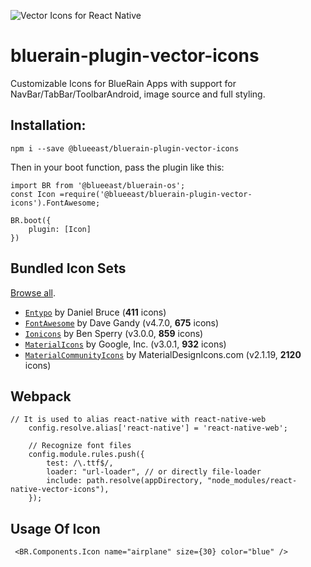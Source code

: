 ![Vector Icons for React Native](https://cloud.githubusercontent.com/assets/378279/12009887/33f4ae1c-ac8d-11e5-8666-7a87458753ee.png)

# bluerain-plugin-vector-icons
Customizable Icons for BlueRain Apps with support for NavBar/TabBar/ToolbarAndroid, image source and full styling.

## Installation:

```
npm i --save @blueeast/bluerain-plugin-vector-icons
```

Then in your boot function, pass the plugin like this:


```
import BR from '@blueeast/bluerain-os';
const Icon =require('@blueeast/bluerain-plugin-vector-icons').FontAwesome;

BR.boot({
	plugin: [Icon]
})
```

## Bundled Icon Sets

[Browse all](https://oblador.github.io/react-native-vector-icons/).

* [`Entypo`](http://entypo.com) by Daniel Bruce (**411** icons) 
* [`FontAwesome`](http://fortawesome.github.io/Font-Awesome/icons/) by Dave Gandy (v4.7.0, **675** icons) 
* [`Ionicons`](http://ionicframework.com/docs/v2/ionicons/) by Ben Sperry (v3.0.0, **859** icons)
* [`MaterialIcons`](https://www.google.com/design/icons/) by Google, Inc. (v3.0.1, **932** icons)
* [`MaterialCommunityIcons`](https://materialdesignicons.com/) by MaterialDesignIcons.com (v2.1.19, **2120** icons)

## Webpack

	
	// It is used to alias react-native with react-native-web
		config.resolve.alias['react-native'] = 'react-native-web';
		
		// Recognize font files
		config.module.rules.push({
			test: /\.ttf$/,
			loader: "url-loader", // or directly file-loader
			include: path.resolve(appDirectory, "node_modules/react-native-vector-icons"),
		});
	


## Usage Of Icon

```
 <BR.Components.Icon name="airplane" size={30} color="blue" />
```
